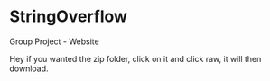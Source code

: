 # StringOverflow
Group Project - Website

Hey if you wanted the zip folder, click on it and click raw, it will then download.
